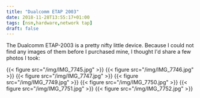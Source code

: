 ```yaml
---
title: "Dualcomm ETAP 2003"
date: 2018-11-28T13:55:17+01:00
tags: [nsm,hardware,network tap]
draft: false
---
```


The Dualcomm ETAP-2003 is a pretty nifty little device. Because I could not find any images of them before I purchased mine, I thought I'd share a few photos I took:

{{< figure src="/img/IMG_7745.jpg" >}}
{{< figure src="/img/IMG_7746.jpg" >}}
{{< figure src="/img/IMG_7747.jpg" >}}
{{< figure src="/img/IMG_7749.jpg" >}}
{{< figure src="/img/IMG_7750.jpg" >}}
{{< figure src="/img/IMG_7751.jpg" >}}
{{< figure src="/img/IMG_7752.jpg" >}}
